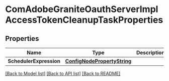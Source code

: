 # ComAdobeGraniteOauthServerImplAccessTokenCleanupTaskProperties

## Properties
Name | Type | Description | Notes
------------ | ------------- | ------------- | -------------
**SchedulerExpression** | [**ConfigNodePropertyString**](configNodePropertyString.md) |  | [optional] 

[[Back to Model list]](../README.md#documentation-for-models) [[Back to API list]](../README.md#documentation-for-api-endpoints) [[Back to README]](../README.md)


